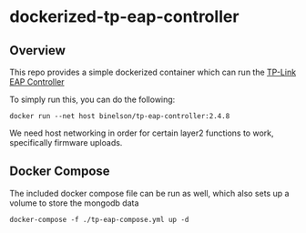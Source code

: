 # dockerized-tp-eap-controller

## Overview

This repo provides a simple dockerized container which can run the [TP-Link EAP Controller](http://www.tp-link.com/common/Spotlight/EAP_controller.html)

To simply run this, you can do the following:

    docker run --net host binelson/tp-eap-controller:2.4.8

We need host networking in order for certain layer2 functions to work, specifically firmware uploads.

## Docker Compose

The included docker compose file can be run as well, which also sets up a volume to store the mongodb data

    docker-compose -f ./tp-eap-compose.yml up -d

